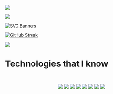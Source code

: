 <a href="">
<img src="https://i.ibb.co/KbLstdf/Modern-Minimal-Gradient-Background-Technology-Banner.png" />
</a>



![](http://github-profile-summary-cards.vercel.app/api/cards/profile-details?username=KHaaN007&theme=buefy)



[![SVG Banners](https://svg-banners.vercel.app/api?type=luminance&text1=MD_AMANAT_KHAN%20&width=800&height=100)](https://github.com/KHaaN007)


[![GitHub Streak](https://github-readme-streak-stats.herokuapp.com?user=KHaaN007&theme=ambient-gradient&hide_border=true&border_radius=20&date_format=M%20j%5B%2C%20Y%5D&card_width=800&hide_current_streak=true)](https://git.io/streak-stats)

![](http://github-profile-summary-cards.vercel.app/api/cards/productive-time?username=KHaaN007&theme=blue_green&utcOffset=8)


<!-- [![GitHub Trends SVG](https://api.githubtrends.io/user/svg/KHaaN007/langs)](https://githubtrends.io) -->






<!-- **KHaaN007/KHaaN007** is a ✨ _special_ ✨ repository because its `README.md` (this file) appears on your GitHub profile.

Here are some ideas to get you started:

- 🔭 I’m currently working on ...
- 🌱 I’m currently learning ...
- 👯 I’m looking to collaborate on ...
- 🤔 I’m looking for help with ...
- 💬 Ask me about ...
- 📫 How to reach me: ...
- 😄 Pronouns: ...
- ⚡ Fun fact: ...
 -->

# Technologies that I know

<br>
<p align="center">
<img src="https://i.ibb.co/t32SrxB/css.png"/>
<img src="https://i.ibb.co/DQWzj2D/Bootsrap.png"/>
<img src="https://i.ibb.co/bWJNXTm/tailwind.png"/>
<img src="https://i.ibb.co/WzVBjY5/Java-Script.png"/>
<img src="https://i.ibb.co/FgB7b7y/react.png"/>
<img src="https://i.ibb.co/ynYgd3K/firebase.png"/>
<img src="https://i.ibb.co/64qS3Gy/express.png"/>
<img src="https://i.ibb.co/QrX1hJs/mongo.png"/>
</p>

<br/>
